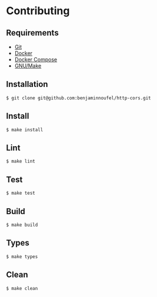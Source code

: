 # Contributing

## Requirements

- [Git][git]
- [Docker][docker]
- [Docker Compose][docker-compose]
- [GNU/Make][make]

## Installation

```console
$ git clone git@github.com:benjaminnoufel/http-cors.git
```

## Install

```console
$ make install
```

## Lint

```console
$ make lint
```

## Test

```console
$ make test
```

## Build

```console
$ make build
```

## Types

```console
$ make types
```

## Clean

```console
$ make clean
```

[git]: https://git-scm.com/downloads
[docker]: https://docs.docker.com/
[docker-compose]: https://docs.docker.com/compose/install/
[make]: https://www.gnu.org/software/make/
